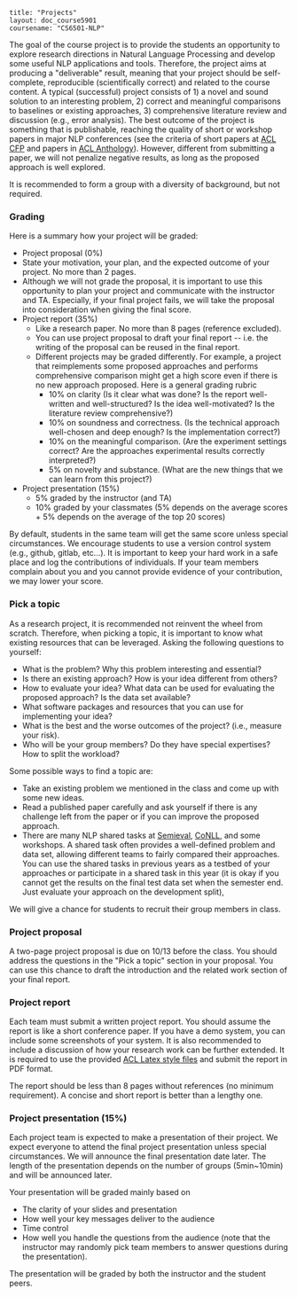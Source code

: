 ```
title: "Projects"
layout: doc_course5901
coursename: "CS6501-NLP"
```
The goal of the course project is to provide the students an opportunity to explore research directions in Natural Language Processing
and develop some useful NLP applications and tools. Therefore, the project aims at producing a "deliverable" result, meaning that your project 
should be self-complete, reproducible (scientifically correct) and related to the course content. 
A typical (successful) project consists of 1) a novel and sound solution to an interesting problem, 2) correct and meaningful comparisons to baselines or existing approaches, 
3) comprehensive literature review and discussion (e.g., error analysis). 
The best outcome of the project is something
that is publishable, reaching the quality of short or workshop papers in major NLP conferences 
(see the criteria of short papers at [ACL CFP](http://acl2016.org/index.php?article%20id=9) and papers in [ACL Anthology](http://aclweb.org/anthology/)). 
However, different from submitting a paper, we will not penalize negative results, as long as the proposed approach is well explored. 

It is recommended to form a group with a diversity of background, but not required. 

### Grading
Here is a summary how your project will be graded:

-  Project proposal (0%)
  - State your motivation, your plan, and the expected outcome of your project. No more than 2 pages.
  - Although we will not grade the proposal, it is important to use this opportunity to plan your project and communicate with the instructor and TA. 
	Especially, if your final project fails, we will take the proposal into consideration when giving the final score. 
- Project report (35%)
  - Like a research paper. No more than 8 pages (reference excluded). 
  - You can use project proposal to draft your final report -- i.e. the writing of the proposal can be reused in the final report. 
  - Different projects may be graded differently. For example, a project that reimplements some proposed approaches and performs comprehensive comparison might get a high score even if there is no new approach proposed. Here is a general grading rubric
    - 10% on clarity (Is it clear what was done? Is the report well-written and well-structured? Is the idea well-motivated? Is the literature review comprehensive?)
    - 10% on soundness and correctness. (Is the technical approach well-chosen and deep enough? Is the implementation correct?)
    - 10% on the meaningful comparison. (Are the experiment settings correct? Are the approaches experimental results correctly interpreted?)
    - 5% on novelty and substance. (What are the new things that we can learn from this project?)
- Project presentation (15%)
  - 5% graded by the instructor (and TA)
  - 10% graded by your classmates (5% depends on the average scores + 5% depends on the average of the top 20 scores)

By default, students in the same team will get the same score unless special circumstances.
We encourage students to use a  version control system (e.g., github, gitlab, etc...). 
It is important to keep your hard work in a safe place and log the contributions of individuals.
If your team members complain about you and you cannot provide evidence of your contribution, we may lower your score.

### Pick a topic
As a research project, it is recommended not reinvent the wheel from scratch. Therefore, when picking a topic, it is important to know what existing resources that can be leveraged. 
Asking the following questions to yourself:
- What is the problem? Why this problem interesting and essential?
- Is there an existing approach? How is your idea different from others?
- How to evaluate your idea? What data can be used for evaluating the proposed approach? Is the data set available?
- What software packages and resources that you can use for implementing your idea?
- What is the best and the worse outcomes of the project? (i.e., measure your risk).
- Who will be your group members? Do they have special expertises? How to split the workload?

Some possible ways to find a topic are:
- Take an existing problem we mentioned in the class and come up with some new ideas. 
- Read a published paper carefully and ask yourself if there is any challenge left from the paper or if you can improve the proposed approach.
- There are many NLP shared tasks at [Semieval](https://en.wikipedia.org/wiki/SemEval), [CoNLL](http://www.signll.org/conll), and some workshops. A shared task often provides a well-defined problem and data set, allowing different teams to fairly compared their approaches. You can use the shared tasks in previous years as a testbed of your approaches or participate in a shared task in this year (it is okay if you cannot get the results on the final test data set when the semester end. Just evaluate your approach on the development split),

We will give a chance for students to recruit their group members in class.

### Project proposal 
A two-page project proposal is due on 10/13 before the class. You should address the questions in the "Pick a topic" section in your proposal. 
You can use this chance to draft the introduction and the related work section of your final report. 

### Project report 
Each team must submit a written project report. You should assume the report is like a short conference paper. If you have a demo system, you can include some screenshots of your system.
It is also recommended to include a discussion of how your research work can be further extended. It is required to use the provided [ACL Latex style files](http://acl2016.org/files/acl2016.zip) and submit the report in PDF format. 

The report should be less than 8 pages without references (no minimum requirement). A concise and short report is better than a lengthy one. 



### Project presentation (15%)
Each project team is expected to make a presentation of their project. We expect everyone to attend the final project presentation unless special circumstances. 
We will announce the final presentation date later.
The length of the presentation depends on the number of groups (5min~10min) and will be announced later.

Your presentation will be graded mainly based on 
- The clarity of your slides and presentation 
- How well your key messages deliver to the audience 
- Time control 
- How well you handle the questions from the audience (note that the instructor may randomly pick team members to answer questions during the presentation). 


The presentation will be graded by both the instructor and the student peers. 


